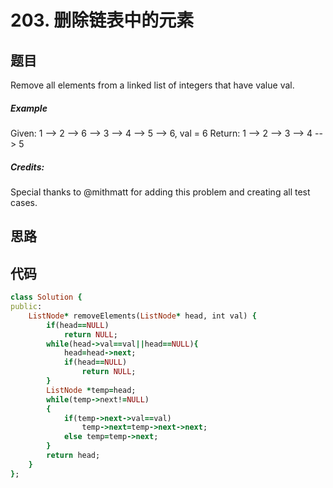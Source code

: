 # 203. 删除链表中的元素
## 题目
Remove all elements from a linked list of integers that have value val.
##### Example
Given: 1 --> 2 --> 6 --> 3 --> 4 --> 5 --> 6, val = 6
Return: 1 --> 2 --> 3 --> 4 --> 5
##### Credits:
Special thanks to @mithmatt for adding this problem and creating all test cases.
## 思路
## 代码
```ruby
class Solution {
public:
    ListNode* removeElements(ListNode* head, int val) {
        if(head==NULL)
            return NULL;
        while(head->val==val||head==NULL){
            head=head->next;
            if(head==NULL)
                return NULL;
        }
        ListNode *temp=head;
        while(temp->next!=NULL)
        {
            if(temp->next->val==val)
                temp->next=temp->next->next;
            else temp=temp->next;
        }
        return head;
    }
};
```
